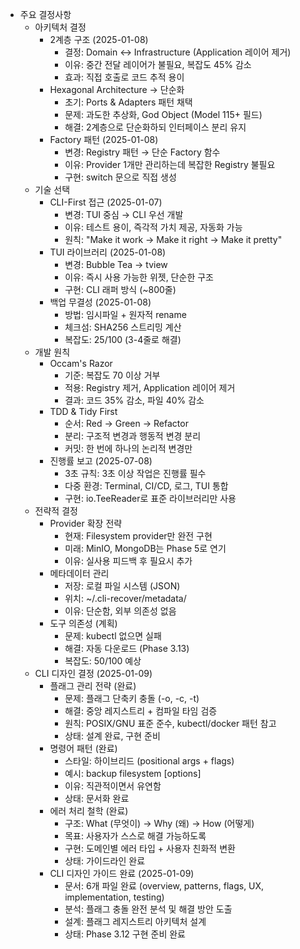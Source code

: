 - 주요 결정사항
  - 아키텍처 결정
    - 2계층 구조 (2025-01-08)
      - 결정: Domain ↔ Infrastructure (Application 레이어 제거)
      - 이유: 중간 전달 레이어가 불필요, 복잡도 45% 감소
      - 효과: 직접 호출로 코드 추적 용이
    - Hexagonal Architecture → 단순화
      - 초기: Ports & Adapters 패턴 채택
      - 문제: 과도한 추상화, God Object (Model 115+ 필드)
      - 해결: 2계층으로 단순화하되 인터페이스 분리 유지
    - Factory 패턴 (2025-01-08)
      - 변경: Registry 패턴 → 단순 Factory 함수
      - 이유: Provider 1개만 관리하는데 복잡한 Registry 불필요
      - 구현: switch 문으로 직접 생성
  - 기술 선택
    - CLI-First 접근 (2025-01-07)
      - 변경: TUI 중심 → CLI 우선 개발
      - 이유: 테스트 용이, 즉각적 가치 제공, 자동화 가능
      - 원칙: "Make it work → Make it right → Make it pretty"
    - TUI 라이브러리 (2025-01-08)
      - 변경: Bubble Tea → tview
      - 이유: 즉시 사용 가능한 위젯, 단순한 구조
      - 구현: CLI 래퍼 방식 (~800줄)
    - 백업 무결성 (2025-01-08)
      - 방법: 임시파일 + 원자적 rename
      - 체크섬: SHA256 스트리밍 계산
      - 복잡도: 25/100 (3-4줄로 해결)
  - 개발 원칙
    - Occam's Razor
      - 기준: 복잡도 70 이상 거부
      - 적용: Registry 제거, Application 레이어 제거
      - 결과: 코드 35% 감소, 파일 40% 감소
    - TDD & Tidy First
      - 순서: Red → Green → Refactor
      - 분리: 구조적 변경과 행동적 변경 분리
      - 커밋: 한 번에 하나의 논리적 변경만
    - 진행률 보고 (2025-07-08)
      - 3초 규칙: 3초 이상 작업은 진행률 필수
      - 다중 환경: Terminal, CI/CD, 로그, TUI 통합
      - 구현: io.TeeReader로 표준 라이브러리만 사용
  - 전략적 결정
    - Provider 확장 전략
      - 현재: Filesystem provider만 완전 구현
      - 미래: MinIO, MongoDB는 Phase 5로 연기
      - 이유: 실사용 피드백 후 필요시 추가
    - 메타데이터 관리
      - 저장: 로컬 파일 시스템 (JSON)
      - 위치: ~/.cli-recover/metadata/
      - 이유: 단순함, 외부 의존성 없음
    - 도구 의존성 (계획)
      - 문제: kubectl 없으면 실패
      - 해결: 자동 다운로드 (Phase 3.13)
      - 복잡도: 50/100 예상
  - CLI 디자인 결정 (2025-01-09)
    - 플래그 관리 전략 (완료)
      - 문제: 플래그 단축키 충돌 (-o, -c, -t)
      - 해결: 중앙 레지스트리 + 컴파일 타임 검증
      - 원칙: POSIX/GNU 표준 준수, kubectl/docker 패턴 참고
      - 상태: 설계 완료, 구현 준비
    - 명령어 패턴 (완료)
      - 스타일: 하이브리드 (positional args + flags)
      - 예시: backup filesystem <pod> <path> [options]
      - 이유: 직관적이면서 유연함
      - 상태: 문서화 완료
    - 에러 처리 철학 (완료)
      - 구조: What (무엇이) → Why (왜) → How (어떻게)
      - 목표: 사용자가 스스로 해결 가능하도록
      - 구현: 도메인별 에러 타입 + 사용자 친화적 변환
      - 상태: 가이드라인 완료
    - CLI 디자인 가이드 완료 (2025-01-09)
      - 문서: 6개 파일 완료 (overview, patterns, flags, UX, implementation, testing)
      - 분석: 플래그 충돌 완전 분석 및 해결 방안 도출
      - 설계: 플래그 레지스트리 아키텍처 설계
      - 상태: Phase 3.12 구현 준비 완료